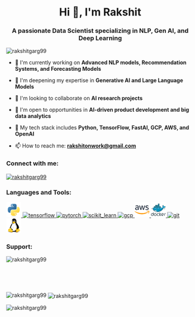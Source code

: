 <h1 align="center">Hi 👋, I'm Rakshit</h1>
<h3 align="center">A passionate Data Scientist specializing in NLP, Gen AI, and Deep Learning</h3>

<p align="left"> <img src="https://komarev.com/ghpvc/?username=rakshitgarg99&label=Profile%20views&color=0e75b6&style=flat" alt="rakshitgarg99" /> </p>

- 🔭 I'm currently working on **Advanced NLP models, Recommendation Systems, and Forecasting Models**

- 🌱 I'm deepening my expertise in **Generative AI and Large Language Models**

- 👯 I'm looking to collaborate on **AI research projects**

- 🤝 I'm open to opportunities in **AI-driven product development and big data analytics**

- 💼 My tech stack includes **Python, TensorFlow, FastAI, GCP, AWS, and OpenAI**

- 📫 How to reach me: **rakshitonwork@gmail.com**

<h3 align="left">Connect with me:</h3>
<p align="left">
<a href="https://www.leetcode.com/rakshitgarg99" target="blank"><img align="center" src="https://raw.githubusercontent.com/rahuldkjain/github-profile-readme-generator/master/src/images/icons/Social/leet-code.svg" alt="rakshitgarg99" height="30" width="40" /></a>
</p>

<h3 align="left">Languages and Tools:</h3>
<p align="left"> 
  <a href="https://www.python.org" target="_blank"> <img src="https://raw.githubusercontent.com/devicons/devicon/master/icons/python/python-original.svg" alt="python" width="40" height="40"/> </a>
  <a href="https://www.tensorflow.org" target="_blank"> <img src="https://www.vectorlogo.zone/logos/tensorflow/tensorflow-icon.svg" alt="tensorflow" width="40" height="40"/> </a>
  <a href="https://pytorch.org/" target="_blank"> <img src="https://www.vectorlogo.zone/logos/pytorch/pytorch-icon.svg" alt="pytorch" width="40" height="40"/> </a>
  <a href="https://scikit-learn.org/" target="_blank"> <img src="https://upload.wikimedia.org/wikipedia/commons/0/05/Scikit_learn_logo_small.svg" alt="scikit_learn" width="40" height="40"/> </a>
  <a href="https://cloud.google.com" target="_blank"> <img src="https://www.vectorlogo.zone/logos/google_cloud/google_cloud-icon.svg" alt="gcp" width="40" height="40"/> </a>
  <a href="https://aws.amazon.com" target="_blank"> <img src="https://raw.githubusercontent.com/devicons/devicon/master/icons/amazonwebservices/amazonwebservices-original-wordmark.svg" alt="aws" width="40" height="40"/> </a>
  <a href="https://www.docker.com/" target="_blank"> <img src="https://raw.githubusercontent.com/devicons/devicon/master/icons/docker/docker-original-wordmark.svg" alt="docker" width="40" height="40"/> </a>
  <a href="https://git-scm.com/" target="_blank"> <img src="https://www.vectorlogo.zone/logos/git-scm/git-scm-icon.svg" alt="git" width="40" height="40"/> </a>
  <a href="https://www.linux.org/" target="_blank"> <img src="https://raw.githubusercontent.com/devicons/devicon/master/icons/linux/linux-original.svg" alt="linux" width="40" height="40"/> </a>
</p>

<h3 align="left">Support:</h3>
<p><a href="https://www.buymeacoffee.com/rakshitgarg99"> <img align="left" src="https://cdn.buymeacoffee.com/buttons/v2/default-yellow.png" height="50" width="210" alt="rakshitgarg99" /></a></p><br><br>

<br><br>
<p><img align="left" src="https://github-readme-stats.vercel.app/api/top-langs?username=rakshitgarg99&show_icons=true&locale=en&layout=compact&theme=dark" alt="rakshitgarg99" /></p>

<p>&nbsp;<img align="center" src="https://github-readme-stats.vercel.app/api?username=rakshitgarg99&show_icons=true&locale=en&theme=dark" alt="rakshitgarg99" /></p>

<p><img align="center" src="https://github-readme-streak-stats.herokuapp.com/?user=rakshitgarg99&theme=dark" alt="rakshitgarg99" /></p>
